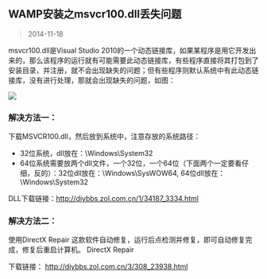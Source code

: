 WAMP安装之msvcr100.dll丢失问题
---
> 2014-11-18

msvcr100.dll是Visual Studio 2010的一个动态链接库，如果某程序是用它开发出来的，那么该程序的运行就有可能需要此动态链接库，有些程序直接将其打包到了安装目录，并注册，就不会出现缺失的问题；但有些程序则默认系统中有此动态链接库，没有进行处理，那就会出现缺失的问题，如图：

![](__IMG__/tech/wamp-setup01.jpg)

### 解决方法一：
下载MSVCR100.dll，然后放到系统中，注意存放的系统路径：

* 32位系统，dll放在：\Windows\System32
* 64位系统需要放两个dll文件，一个32位，一个64位（下面两个一定要看仔细，反的）：32位dll放在：\Windows\SysWOW64,   64位dll放在：\Windows\System32

DLL下载链接：http://diybbs.zol.com.cn/1/34187_3334.html

### 解决方法二：

使用DirectX Repair 这款软件自动修复，运行后点检测并修复，即可自动修复完成，修复后重启计算机。
DirectX Repair

下载链接：   http://diybbs.zol.com.cn/3/308_23938.html